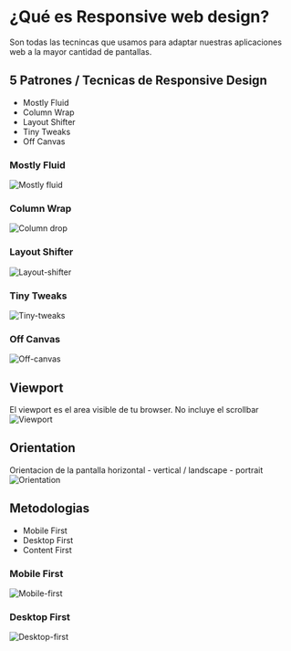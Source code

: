 # ¿Qué es Responsive web design?
Son todas las tecnincas que usamos para adaptar nuestras aplicaciones web a la mayor cantidad de pantallas.

## 5 Patrones / Tecnicas de Responsive Design
* Mostly Fluid
* Column Wrap
* Layout Shifter 
* Tiny Tweaks
* Off Canvas

### Mostly Fluid
![Mostly fluid](assets/img/mostly-fluid.jpg)
### Column Wrap
![Column drop](assets/img/column-drop.jpg)
### Layout Shifter
![Layout-shifter](assets/img/layout-shifter.jpg)
### Tiny Tweaks
![Tiny-tweaks](assets/img/tiny-tweaks.jpg)
### Off Canvas
![Off-canvas](assets/img/off-canvas.jpg)

## Viewport
El viewport es el area visible de tu browser. No incluye el scrollbar
![Viewport](assets/img/viewport.jpg)

## Orientation
Orientacion de la pantalla horizontal - vertical / landscape - portrait
![Orientation](assets/img/orientation.jpg)

## Metodologias
* Mobile First
* Desktop First
* Content First

### Mobile First
![Mobile-first](assets/img/mobile-first.jpg)
### Desktop First
![Desktop-first](assets/img/desktop-first.jpg)